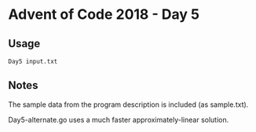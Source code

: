 # Advent of Code 2018 - Day 5

## Usage
```
Day5 input.txt
```

## Notes
The sample data from the program description is included (as sample.txt).

Day5-alternate.go uses a much faster approximately-linear solution.